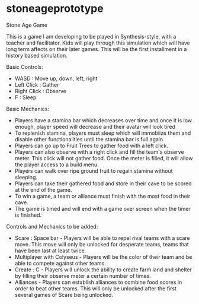 # stoneageprototype
Stone Age Game

This is a game I am developing to be played in Synthesis-style, with a teacher and facilitator. 
Kids will play through this simulation which will have long term affects on their later games. 
This will be the first installment in a history based simulation. 

Basic Controls:
 - WASD : Move up, down, left, right
 - Left Click : Gather
 - Right Click : Observe
 - F : Sleep

Basic Mechanics:
 - Players have a stamina bar which decreases over time and once it is low enough, player speed will decrease and their avatar will look tired
 - To replenish stamina, players must sleep which will immoblize them and disable other functionalities until the stamina bar is full again
 - Players can go up to Fruit Trees to gather food with a left click. 
 - Players can also observe with a right click and fill the team's observe meter. This click will not gather food. Once the meter is filled, it will allow the player access to a build menu.
 - Players can walk over ripe ground fruit to regain stamina without sleeping.
 - Players can take their gathered food and store in their cave to be scored at the end of the game. 
 - To win a game, a team or alliance must finish with the most food in their cave. 
 - The game is timed and will end with a game over screen when the timer is finished.

Controls and Mechanics to be added:
 - Scare : Space bar - Players will be able to repel rival teams with a scare move. This move will only be unlocked for desperate teams, teams that have been last at least twice.
 - Multiplayer with Colyseus - Players will be the color of their team and be able to compete against other teams. 
 - Create : C - Players will unlock the ability to create farm land and shelter by filling their observe meter a certain number of times. 
 - Alliances - Players can establish alliances to combine food scores in order to beat other teams. This will only be unlocked after the first several games of Scare being unlocked. 
 
